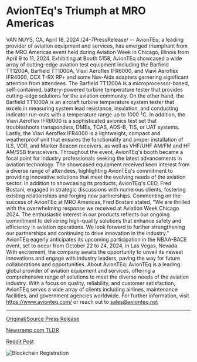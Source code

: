 # AvionTEq's Triumph at MRO Americas

VAN NUYS, CA, April 18, 2024 /24-7PressRelease/ -- AvionTEq, a leading provider of aviation equipment and services, has emerged triumphant from the MRO Americas event held during Aviation Week in Chicago, Illinois from April 9 to 11, 2024. Exhibiting at Booth 5158, AvionTEq showcased a wide array of cutting-edge aviation test equipment including the Barfield TT1200A, Barfield TT1000A, Viavi Aeroflex IFR6000, and Viavi Aeroflex IFR4000, CCX T-RX RP+ and some Nav-Aids adapters garnering significant attention from attendees.  The Barfield TT1200A is a microprocessor-based, self-contained, battery-powered turbine temperature tester that provides cutting-edge solutions for the aviation community. On the other hand, the Barfield TT1000A is an aircraft turbine temperature system tester that excels in measuring system lead resistance, insulation, and conducting indicator run-outs with a temperature range up to 1000 °C. In addition, the Viavi Aeroflex IFR6000 is a sophisticated avionics test set that troubleshoots transponders, DMEs, TCAS, ADS-B, TIS, or UAT systems. Lastly, the Viavi Aeroflex IFR4000 is a lightweight, compact and weatherproof unit that ensures the functionality and proper installation of ILS, VOR, and Marker Beacon receivers, as well as VHF/UHF AM/FM and HF AM/SSB transceivers.  Throughout the event, AvionTEq's booth became a focal point for industry professionals seeking the latest advancements in aviation technology. The showcased equipment received keen interest from a diverse range of attendees, highlighting AvionTEq's commitment to providing innovative solutions that meet the evolving needs of the aviation sector.  In addition to showcasing its products, AvionTEq's CEO, Fred Bostani, engaged in strategic discussions with numerous clients, fostering existing relationships and forging new partnerships.   Commenting on the success of AvionTEq at MRO Americas, Fred Bostani stated, "We are thrilled with the overwhelming response we received at Aviation Week Chicago 2024. The enthusiastic interest in our products reflects our ongoing commitment to delivering high-quality solutions that enhance safety and efficiency in aviation operations. We look forward to further strengthening our partnerships and continuing to drive innovation in the industry."  AvionTEq eagerly anticipates its upcoming participation in the NBAA-BACE event, set to occur from October 22 to 24, 2024, in Las Vegas, Nevada. With excitement, the company awaits the opportunity to unveil its newest innovations and engage with industry leaders, paving the way for future collaborations and opportunities.  About AvionTEq:   AvionTEq is a leading global provider of aviation equipment and services, offering a comprehensive range of solutions to meet the diverse needs of the aviation industry. With a focus on quality, reliability, and customer satisfaction, AvionTEq serves a wide array of clients including airlines, maintenance facilities, and government agencies worldwide. For further information, visit https://www.avionteq.com/ or reach out to sales@avionteq.net 

---

[Original/Source Press Release](https://www.24-7pressrelease.com/press-release/510152/avionteqs-triumph-at-mro-americas)
                    

[Newsramp.com TLDR](None) 



[Reddit Post](https://www.reddit.com/r/Business_NewsRamp/comments/1c6x8i3/avionteq_emerges_triumphant_at_mro_americas_event/) 



![Blockchain Registration](https://cdn.newsramp.app/24-7PressRelease/qrcode/244/18/faceIrse.webp)